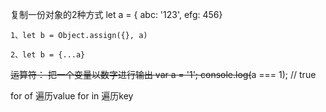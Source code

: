 复制一份对象的2种方式
    let a = { abc: '123', efg: 456}

    1、let b = Object.assign({}, a)
    
    2、let b = {...a}


~~运算符：
把一个变量以数字进行输出
var a = '1';
console.log(~~a === 1); // true

for of 遍历value
for in 遍历key